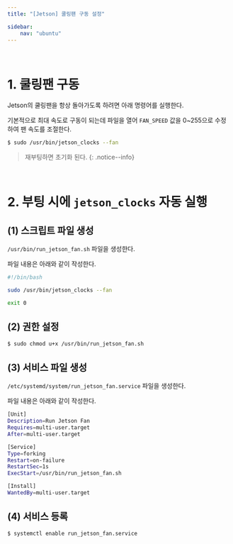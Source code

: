 ```yaml
---
title: "[Jetson] 쿨링팬 구동 설정"

sidebar:
    nav: "ubuntu"
---
```


<br/>


# 1. 쿨링팬 구동

Jetson의 쿨링팬을 항상 돌아가도록 하려면 아래 명령어를 실행한다. 

기본적으로 최대 속도로 구동이 되는데 파일을 열어 `FAN_SPEED` 값을 0~255으로 수정하여 팬 속도를 조절한다.

```bash
$ sudo /usr/bin/jetson_clocks --fan
```

> 재부팅하면 초기화 된다.
{: .notice--info}

<br/>


# 2. 부팅 시에 `jetson_clocks` 자동 실행

## (1) 스크립트 파일 생성

`/usr/bin/run_jetson_fan.sh` 파일을 생성한다.

파일 내용은 아래와 같이 작성한다.

```bash
#!/bin/bash

sudo /usr/bin/jetson_clocks --fan

exit 0
```

## (2) 권한 설정

```bash
$ sudo chmod u+x /usr/bin/run_jetson_fan.sh
```

## (3) 서비스 파일 생성 

`/etc/systemd/system/run_jetson_fan.service` 파일을 생성한다.

파일 내용은 아래와 같이 작성한다.

```bash
[Unit]
Description=Run Jetson Fan
Requires=multi-user.target
After=multi-user.target

[Service]
Type=forking
Restart=on-failure
RestartSec=1s
ExecStart=/usr/bin/run_jetson_fan.sh

[Install]
WantedBy=multi-user.target
```

## (4) 서비스 등록

```bash
$ systemctl enable run_jetson_fan.service
```

<br/>